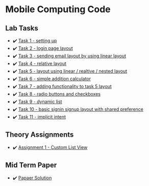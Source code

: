 # Mobile Computing Code

## Lab Tasks

- ✔️ [Task 1 - setting up](https://github.com/sam67k/mobilecomputing/tree/task1)
- ✔️ [Task 2 - login page layout](https://github.com/sam67k/mobilecomputing/tree/task2)
- ✔️ [Task 3 - sending email layout by using linear layout](https://github.com/sam67k/mobilecomputing/tree/task3)
- ✔️ [Task 4 - relative layout](https://github.com/sam67k/mobilecomputing/tree/task4)
- ✔️ [Task 5 - layout using linear / realtive / nested layout](https://github.com/sam67k/mobilecomputing/tree/task5)
- ✔️ [Task 6 - simple addition calculator](https://github.com/sam67k/mobilecomputing/tree/task6)
- ✔️ [Task 7 - adding functionality to task 5 layout](https://github.com/sam67k/mobilecomputing/tree/task7)
- ✔️ [Task 8 - radio buttons and checkboxes](https://github.com/sam67k/mobilecomputing/tree/task8)
- ✔️ [Task 9 - dynamic list](https://github.com/sam67k/mobilecomputing/tree/task9)
- ✔️ [Task 10 - basic signin signup layout with shared preference](https://github.com/sam67k/mobilecomputing/tree/task10)
- ✔️ [Task 11 - implicit intent](https://github.com/sam67k/mobilecomputing/tree/task11)

## Theory Assignments

- ✔️ [Assignment 1 - Custom List View](https://github.com/sam67k/mobilecomputing/tree/assignment1)

## Mid Term Paper

- ✔️ [Papaer Solution](https://github.com/sam67k/mobilecomputing/tree/midtermpaper)
